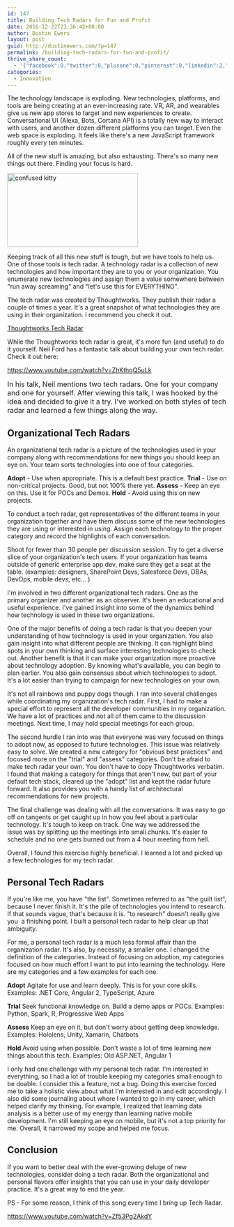 ```yaml
---
id: 147
title: Building Tech Radars for Fun and Profit
date: 2016-12-22T23:36:42+00:00
author: Dustin Ewers
layout: post
guid: http://dustinewers.com/?p=147
permalink: /building-tech-radars-for-fun-and-profit/
thrive_share_count:
  - '{"facebook":0,"twitter":0,"plusone":0,"pinterest":0,"linkedin":2,"total":2,"last_fetch":1505590378,"url":"https://dustinewers.com/building-tech-radars-for-fun-and-profit/"}'
categories:
  - Innovation
---
```

The technology landscape is exploding. New technologies, platforms, and tools are being creating at an ever-increasing rate. VR, AR, and wearables give us new app stores to target and new experiences to create. Conversational UI (Alexa, Bots, Cortana API) is a totally new way to interact with users, and another dozen different platforms you can target. Even the web space is exploding. It feels like there's a new JavaScript framework roughly every ten minutes.

All of the new stuff is amazing, but also exhausting. There's so many new things out there. Finding your focus is hard.

<img class="alignnone size-medium wp-image-148" src="/wp-content/uploads/2016/12/confused_cat-300x169.gif" alt="confused kitty" width="300" height="169" />

Keeping track of all this new stuff is tough, but we have tools to help us. One of those tools is tech radar. A technology radar is a collection of new technologies and how important they are to you or your organization. You enumerate new technologies and assign them a value somewhere between "run away screaming" and "let's use this for EVERYTHING".

The tech radar was created by Thoughtworks. They publish their radar a couple of times a year. It's a great snapshot of what technologies they are using in their organization. I recommend you check it out.

<a href="https://www.thoughtworks.com/radar" target="_blank">Thoughtworks Tech Radar</a>

While the Thoughtworks tech radar is great, it's more fun (and useful) to do it yourself. Neil Ford has a fantastic talk about building your own tech radar. Check it out here:

https://www.youtube.com/watch?v=ZhKthgQ5uLk

<span style="font-size: 1rem;">In his talk, Neil mentions two tech radars. One for your company and one for yourself. After viewing this talk, I was hooked by the idea and decided to give it a try. I've worked on both styles of tech radar and learned a few things along the way. </span>

<h2>Organizational Tech Radars</h2>

An organizational tech radar is a picture of the technologies used in your company along with recommendations for new things you should keep an eye on. Your team sorts technologies into one of four categories.

<strong>Adopt</strong> - Use when appropriate. This is a default best practice.
<strong>Trial</strong> - Use on non-critical projects. Good, but not 100% there yet.
<strong>Assess</strong> - Keep an eye on this. Use it for POCs and Demos.
<strong>Hold</strong> - Avoid using this on new projects.

To conduct a tech radar, get representatives of the different teams in your organization together and have them discuss some of the new technologies they are using or interested in using. Assign each technology to the proper category and record the highlights of each conversation.

Shoot for fewer than 30 people per discussion session. Try to get a diverse slice of your organization's tech users. If your organization has teams outside of generic enterprise app dev, make sure they get a seat at the table. (examples: designers, SharePoint Devs, Salesforce Devs, DBAs, DevOps, mobile devs, etc... )

I'm involved in two different organizational tech radars. One as the primary organizer and another as an observer. It's been an educational and useful experience. I've gained insight into some of the dynamics behind how technology is used in these two organizations.

One of the major benefits of doing a tech radar is that you deepen your understanding of how technology is used in your organization. You also gain insight into what different people are thinking. It can highlight blind spots in your own thinking and surface interesting technologies to check out. Another benefit is that it can make your organization more proactive about technology adoption. By knowing what's available, you can begin to plan earlier. You also gain consensus about which technologies to adopt. It's a lot easier than trying to campaign for new technologies on your own.

It's not all rainbows and puppy dogs though. I ran into several challenges while coordinating my organization's tech radar. First, I had to make a special effort to represent all the developer communities in my organization. We have a lot of practices and not all of them came to the discussion meetings. Next time, I may hold special meetings for each group.

The second hurdle I ran into was that everyone was very focused on things to adopt now, as opposed to future technologies. This issue was relatively easy to solve. We created a new category for "obvious best practices" and focused more on the "trial" and "assess" categories. Don't be afraid to make tech radar your own. You don't have to copy Thoughtworks verbatim. I found that making a category for things that aren't new, but part of your default tech stack, cleared up the "adopt" list and kept the radar future forward. It also provides you with a handy list of architectural recommendations for new projects.

The final challenge was dealing with all the conversations. It was easy to go off on tangents or get caught up in how you feel about a particular technology. It's tough to keep on track. One way we addressed the issue was by splitting up the meetings into small chunks. It's easier to schedule and no one gets burned out from a 4 hour meeting from hell.

Overall, I found this exercise highly beneficial. I learned a lot and picked up a few technologies for my tech radar.

<h2>Personal Tech Radars</h2>

If you're like me, you have "the list". Sometimes referred to as "the guilt list", because I never finish it. It's the pile of technologies you intend to research. If that sounds vague, that's because it is. "to research" doesn't really give you  a finishing point. I built a personal tech radar to help clear up that ambiguity.

For me, a personal tech radar is a much less formal affair than the organization radar. It's also, by necessity, a smaller one. I changed the definition of the categories. Instead of focusing on adoption, my categories focused on how much effort I want to put into learning the technology. Here are my categories and a few examples for each one.

<strong>Adopt</strong>
Agitate for use and learn deeply. This is for your core skills.
Examples: .NET Core, Angular 2, TypeScript, Azure

<strong>Trial</strong>
Seek functional knowledge on. Build a demo apps or POCs.
Examples: Python, Spark, R, Progressive Web Apps

<strong>Assess</strong>
Keep an eye on it, but don't worry about getting deep knowledge.
Examples: Hololens, Unity, Xamarin, Chatbots

<strong>Hold
</strong>Avoid using when possible. Don't waste a lot of time learning new things about this tech.
Examples: Old ASP.NET, Angular 1

I only had one challenge with my personal tech radar. I'm interested in everything, so I had a lot of trouble keeping my categories small enough to be doable. I consider this a feature, not a bug. Doing this exercise forced me to take a holistic view about what I'm interested in and edit accordingly. I also did some journaling about where I wanted to go in my career, which helped clarify my thinking. For example, I realized that learning data analysis is a better use of my energy than learning native mobile development. I'm still keeping an eye on mobile, but it's not a top priority for me. Overall, it narrowed my scope and helped me focus.

<h2>Conclusion</h2>

If you want to better deal with the ever-growing deluge of new technologies, consider doing a tech radar. Both the organizational and personal flavors offer insights that you can use in your daily developer practice. It's a great way to end the year.

PS - For some reason, I think of this song every time I bring up Tech Radar.

https://www.youtube.com/watch?v=Zf53Pg2AkdY

&nbsp;